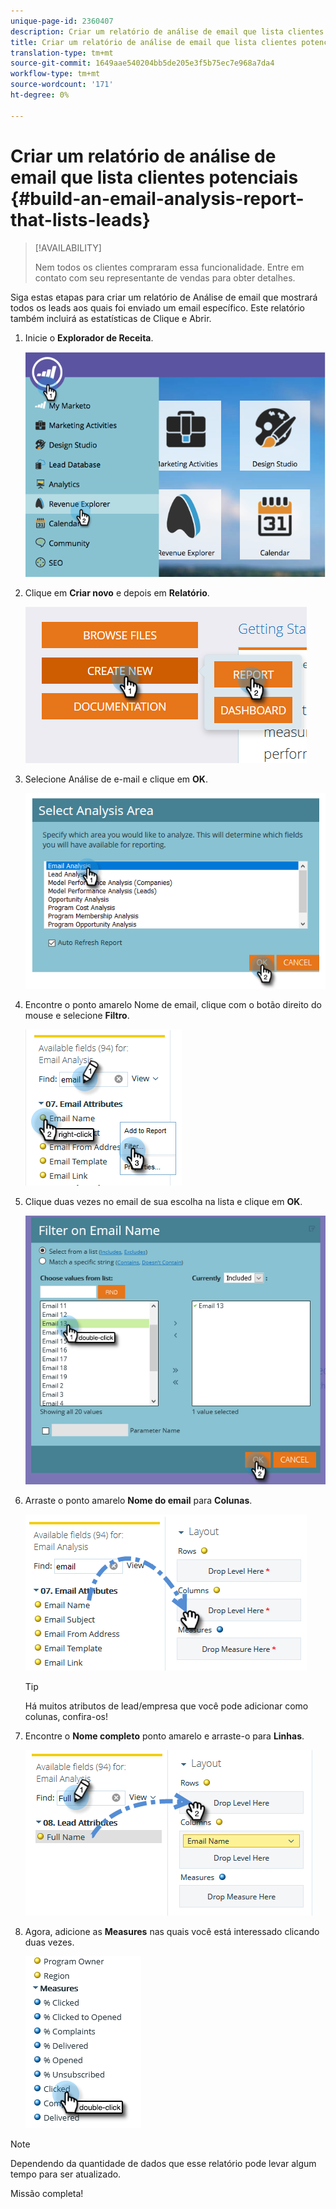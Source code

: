 ```yaml
---
unique-page-id: 2360407
description: Criar um relatório de análise de email que lista clientes potenciais - Documentos do Marketo - Documentação do produto
title: Criar um relatório de análise de email que lista clientes potenciais
translation-type: tm+mt
source-git-commit: 1649aae540204bb5de205e3f5b75ec7e968a7da4
workflow-type: tm+mt
source-wordcount: '171'
ht-degree: 0%

---
```



# Criar um relatório de análise de email que lista clientes potenciais {#build-an-email-analysis-report-that-lists-leads}

>[!AVAILABILITY]
>
>Nem todos os clientes compraram essa funcionalidade. Entre em contato com seu representante de vendas para obter detalhes.

Siga estas etapas para criar um relatório de Análise de email que mostrará todos os leads aos quais foi enviado um email específico. Este relatório também incluirá as estatísticas de Clique e Abrir.

1. Inicie o **Explorador de Receita**.

   ![](assets/report-that-lists-leads-1.png)

1. Clique em **Criar novo** e depois em **Relatório**.

   ![](assets/report-that-lists-leads-2.png)

1. Selecione Análise de e-mail e clique em **OK**.

   ![](assets/report-that-lists-leads-3.png)

1. Encontre o ponto amarelo Nome de email, clique com o botão direito do mouse e selecione **Filtro**.

   ![](assets/report-that-lists-leads-4.png)

1. Clique duas vezes no email de sua escolha na lista e clique em **OK**.

   ![](assets/report-that-lists-leads-5.png)

1. Arraste o ponto amarelo **Nome do email** para **Colunas**.

   ![](assets/report-that-lists-leads-6.png)

   >[!TIP]
   >
   >Há muitos atributos de lead/empresa que você pode adicionar como colunas, confira-os!

1. Encontre o **Nome completo** ponto amarelo e arraste-o para **Linhas**.

   ![](assets/report-that-lists-leads-7.png)

1. Agora, adicione as **Measures** nas quais você está interessado clicando duas vezes.

   ![](assets/report-that-lists-leads-8.png)

>[!NOTE]
>
>Dependendo da quantidade de dados que esse relatório pode levar algum tempo para ser atualizado.

Missão completa!

